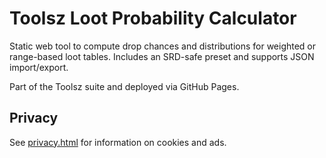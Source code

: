 # Toolsz Loot Probability Calculator

Static web tool to compute drop chances and distributions for weighted or range-based loot tables. Includes an SRD-safe preset and supports JSON import/export.

Part of the Toolsz suite and deployed via GitHub Pages.

## Privacy
See [privacy.html](privacy.html) for information on cookies and ads.
